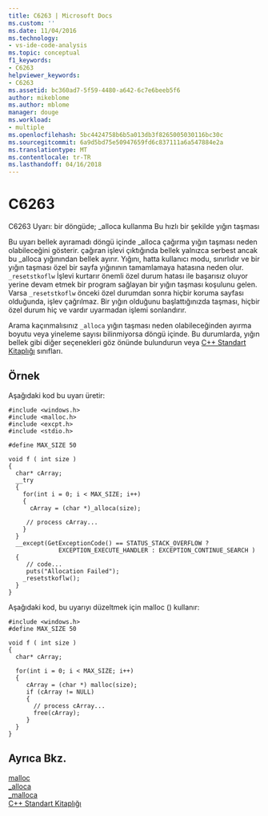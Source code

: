 ```yaml
---
title: C6263 | Microsoft Docs
ms.custom: ''
ms.date: 11/04/2016
ms.technology:
- vs-ide-code-analysis
ms.topic: conceptual
f1_keywords:
- C6263
helpviewer_keywords:
- C6263
ms.assetid: bc360ad7-5f59-4480-a642-6c7e6beeb5f6
author: mikeblome
ms.author: mblome
manager: douge
ms.workload:
- multiple
ms.openlocfilehash: 5bc4424758b6b5a013db3f8265005030116bc30c
ms.sourcegitcommit: 6a9d5bd75e50947659fd6c837111a6a547884e2a
ms.translationtype: MT
ms.contentlocale: tr-TR
ms.lasthandoff: 04/16/2018
---
```

# <a name="c6263"></a>C6263
C6263 Uyarı: bir döngüde; _alloca kullanma Bu hızlı bir şekilde yığın taşması  
  
 Bu uyarı bellek ayıramadı döngü içinde _alloca çağırma yığın taşması neden olabileceğini gösterir. çağıran işlevi çıktığında bellek yalnızca serbest ancak bu _alloca yığınından bellek ayırır. Yığını, hatta kullanıcı modu, sınırlıdır ve bir yığın taşması özel bir sayfa yığınının tamamlamaya hatasına neden olur. `_resetstkoflw` İşlevi kurtarır önemli özel durum hatası ile başarısız oluyor yerine devam etmek bir program sağlayan bir yığın taşması koşulunu gelen. Varsa `_resetstkoflw` önceki özel durumdan sonra hiçbir koruma sayfası olduğunda, işlev çağrılmaz. Bir yığın olduğunu başlattığınızda taşması, hiçbir özel durum hiç ve vardır uyarmadan işlemi sonlandırır.  
  
 Arama kaçınmalısınız `_alloca` yığın taşması neden olabileceğinden ayırma boyutu veya yineleme sayısı bilinmiyorsa döngü içinde. Bu durumlarda, yığın bellek gibi diğer seçenekleri göz önünde bulundurun veya [C++ Standart Kitaplığı](/cpp/standard-library/cpp-standard-library-reference) sınıfları.  
  
## <a name="example"></a>Örnek  
 Aşağıdaki kod bu uyarı üretir:  
  
```  
#include <windows.h>  
#include <malloc.h>  
#include <excpt.h>  
#include <stdio.h>  
  
#define MAX_SIZE 50  
  
void f ( int size )  
{  
  char* cArray;  
  __try  
  {  
    for(int i = 0; i < MAX_SIZE; i++)  
    {  
      cArray = (char *)_alloca(size);  
  
     // process cArray...  
    }  
  }  
  __except(GetExceptionCode() == STATUS_STACK_OVERFLOW ?   
              EXCEPTION_EXECUTE_HANDLER : EXCEPTION_CONTINUE_SEARCH )  
  {  
     // code...  
     puts("Allocation Failed");  
    _resetstkoflw();  
  }  
}  
```  
  
 Aşağıdaki kod, bu uyarıyı düzeltmek için malloc () kullanır:  
  
```  
#include <windows.h>  
#define MAX_SIZE 50  
  
void f ( int size )  
{  
  char* cArray;  
  
  for(int i = 0; i < MAX_SIZE; i++)  
  {  
     cArray = (char *) malloc(size);  
     if (cArray != NULL)  
     {  
       // process cArray...  
       free(cArray);  
     }  
  }  
}  
```  
  
## <a name="see-also"></a>Ayrıca Bkz.  
 [malloc](/cpp/c-runtime-library/reference/malloc)   
 [_alloca](/cpp/c-runtime-library/reference/alloca)   
 [_malloca](/cpp/c-runtime-library/reference/malloca)   
 [C++ Standart Kitaplığı](/cpp/standard-library/cpp-standard-library-reference)